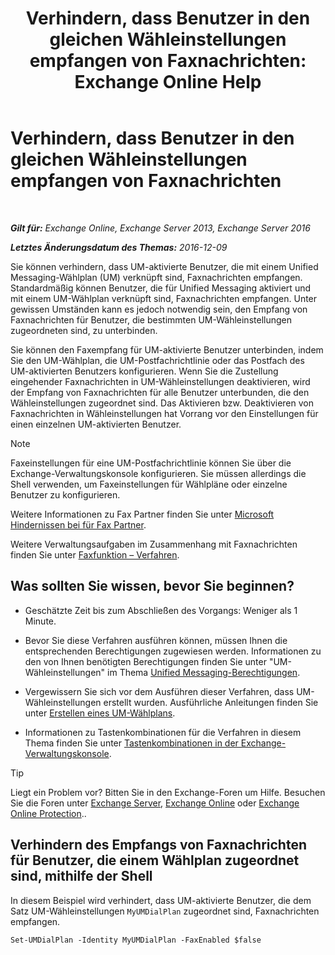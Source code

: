 ﻿---
title: 'Verhindern, dass Benutzer in den gleichen Wähleinstellungen empfangen von Faxnachrichten: Exchange Online Help'
TOCTitle: Verhindern, dass Benutzer in den gleichen Wähleinstellungen empfangen von Faxnachrichten
ms:assetid: 4fc66414-c950-4bca-ac20-4e489f288d06
ms:mtpsurl: https://technet.microsoft.com/de-de/library/Bb201688(v=EXCHG.150)
ms:contentKeyID: 52062705
ms.date: 05/23/2018
mtps_version: v=EXCHG.150
ms.translationtype: MT
---

# Verhindern, dass Benutzer in den gleichen Wähleinstellungen empfangen von Faxnachrichten

 

_**Gilt für:** Exchange Online, Exchange Server 2013, Exchange Server 2016_

_**Letztes Änderungsdatum des Themas:** 2016-12-09_

Sie können verhindern, dass UM-aktivierte Benutzer, die mit einem Unified Messaging-Wählplan (UM) verknüpft sind, Faxnachrichten empfangen. Standardmäßig können Benutzer, die für Unified Messaging aktiviert und mit einem UM-Wählplan verknüpft sind, Faxnachrichten empfangen. Unter gewissen Umständen kann es jedoch notwendig sein, den Empfang von Faxnachrichten für Benutzer, die bestimmten UM-Wähleinstellungen zugeordneten sind, zu unterbinden.

Sie können den Faxempfang für UM-aktivierte Benutzer unterbinden, indem Sie den UM-Wählplan, die UM-Postfachrichtlinie oder das Postfach des UM-aktivierten Benutzers konfigurieren. Wenn Sie die Zustellung eingehender Faxnachrichten in UM-Wähleinstellungen deaktivieren, wird der Empfang von Faxnachrichten für alle Benutzer unterbunden, die den Wähleinstellungen zugeordnet sind. Das Aktivieren bzw. Deaktivieren von Faxnachrichten in Wähleinstellungen hat Vorrang vor den Einstellungen für einen einzelnen UM-aktivierten Benutzer.


> [!NOTE]
> Faxeinstellungen für eine UM-Postfachrichtlinie können Sie über die Exchange-Verwaltungskonsole konfigurieren. Sie müssen allerdings die Shell verwenden, um Faxeinstellungen für Wählpläne oder einzelne Benutzer zu konfigurieren.



Weitere Informationen zu Fax Partner finden Sie unter [Microsoft Hindernissen bei für Fax Partner](https://go.microsoft.com/fwlink/?linkid=190238).

Weitere Verwaltungsaufgaben im Zusammenhang mit Faxnachrichten finden Sie unter [Faxfunktion – Verfahren](faxing-procedures-exchange-2013-help.md).

## Was sollten Sie wissen, bevor Sie beginnen?

  - Geschätzte Zeit bis zum Abschließen des Vorgangs: Weniger als 1 Minute.

  - Bevor Sie diese Verfahren ausführen können, müssen Ihnen die entsprechenden Berechtigungen zugewiesen werden. Informationen zu den von Ihnen benötigten Berechtigungen finden Sie unter "UM-Wähleinstellungen" im Thema [Unified Messaging-Berechtigungen](unified-messaging-permissions-exchange-2013-help.md).

  - Vergewissern Sie sich vor dem Ausführen dieser Verfahren, dass UM-Wähleinstellungen erstellt wurden. Ausführliche Anleitungen finden Sie unter [Erstellen eines UM-Wählplans](create-a-um-dial-plan-exchange-2013-help.md).

  - Informationen zu Tastenkombinationen für die Verfahren in diesem Thema finden Sie unter [Tastenkombinationen in der Exchange-Verwaltungskonsole](keyboard-shortcuts-in-the-exchange-admin-center-exchange-online-protection-help.md).


> [!TIP]
> Liegt ein Problem vor? Bitten Sie in den Exchange-Foren um Hilfe. Besuchen Sie die Foren unter <A href="https://go.microsoft.com/fwlink/p/?linkid=60612">Exchange Server</A>, <A href="https://go.microsoft.com/fwlink/p/?linkid=267542">Exchange Online</A> oder <A href="https://go.microsoft.com/fwlink/p/?linkid=285351">Exchange Online Protection</A>..



## Verhindern des Empfangs von Faxnachrichten für Benutzer, die einem Wählplan zugeordnet sind, mithilfe der Shell

In diesem Beispiel wird verhindert, dass UM-aktivierte Benutzer, die dem Satz UM-Wähleinstellungen `MyUMDialPlan` zugeordnet sind, Faxnachrichten empfangen.

    Set-UMDialPlan -Identity MyUMDialPlan -FaxEnabled $false

